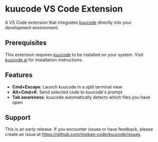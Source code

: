 # kuucode VS Code Extension

A VS Code extension that integrates [kuucode](https://kuucode.ai) directly into your development environment.

## Prerequisites

This extension requires [kuucode](https://kuucode.ai) to be installed on your system. Visit [kuucode.ai](https://kuucode.ai) for installation instructions.

## Features

- **Cmd+Escape**: Launch kuucode in a split terminal view
- **Alt+Cmd+K**: Send selected code to kuucode's prompt
- **Tab awareness**: kuucode automatically detects which files you have open

## Support

This is an early release. If you encounter issues or have feedback, please create an issue at https://github.com/moikas-code/kuucode/issues.
